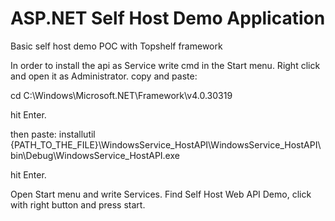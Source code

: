 # ASP.NET Self Host Demo Application
Basic self host demo POC with Topshelf framework

In order to install the api as Service write cmd in the Start menu. Right click and open it as Administrator. copy and paste:

cd C:\Windows\Microsoft.NET\Framework\v4.0.30319

hit Enter.

then paste:
installutil {PATH_TO_THE_FILE}\WindowsService_HostAPI\WindowsService_HostAPI\bin\Debug\WindowsService_HostAPI.exe

hit Enter.

Open Start menu and write Services.
Find Self Host Web API Demo, click with right button and press start.